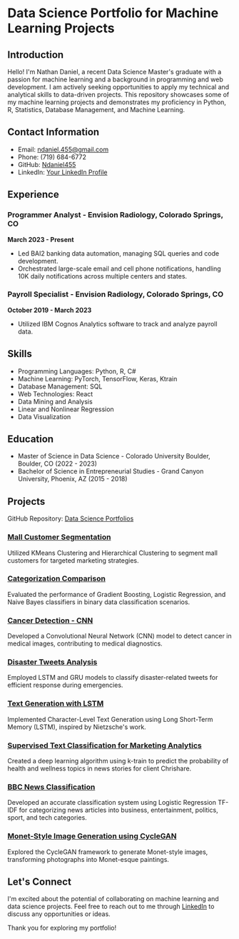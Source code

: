 # Data Science Portfolio for Machine Learning Projects

## Introduction

Hello! I'm Nathan Daniel, a recent Data Science Master's graduate with a passion for machine learning and a background in programming and web development. I am actively seeking opportunities to apply my technical and analytical skills to data-driven projects. This repository showcases some of my machine learning projects and demonstrates my proficiency in Python, R, Statistics, Database Management, and Machine Learning.

## Contact Information

- Email: ndaniel.455@gmail.com
- Phone: (719) 684-6772
- GitHub: [Ndaniel455](https://github.com/Ndaniel455)
- LinkedIn: [Your LinkedIn Profile](https://www.linkedin.com/in/your-profile/)

## Experience

### Programmer Analyst - Envision Radiology, Colorado Springs, CO
**March 2023 - Present**
- Led BAI2 banking data automation, managing SQL queries and code development.
- Orchestrated large-scale email and cell phone notifications, handling 10K daily notifications across multiple centers and states.

### Payroll Specialist - Envision Radiology, Colorado Springs, CO
**October 2019 - March 2023**
- Utilized IBM Cognos Analytics software to track and analyze payroll data.

## Skills

- Programming Languages: Python, R, C#
- Machine Learning: PyTorch, TensorFlow, Keras, Ktrain
- Database Management: SQL
- Web Technologies: React
- Data Mining and Analysis
- Linear and Nonlinear Regression
- Data Visualization

## Education

- Master of Science in Data Science - Colorado University Boulder, Boulder, CO (2022 - 2023)
- Bachelor of Science in Entrepreneurial Studies - Grand Canyon University, Phoenix, AZ (2015 - 2018)

## Projects

GitHub Repository: [Data Science Portfolios](https://github.com/Ndaniel455/DataSciencePortfolios/tree/main)

### [Mall Customer Segmentation](https://github.com/Ndaniel455/DataSciencePortfolios/blob/main/Machine_Learning/Mall_Customer_Segmentationt.ipynb)

Utilized KMeans Clustering and Hierarchical Clustering to segment mall customers for targeted marketing strategies.

### [Categorization Comparison](https://github.com/Ndaniel455/DataSciencePortfolios/blob/main/Machine_Learning/Categorization_Comparison.ipynb)

Evaluated the performance of Gradient Boosting, Logistic Regression, and Naive Bayes classifiers in binary data classification scenarios.

### [Cancer Detection - CNN](https://github.com/Ndaniel455/DataSciencePortfolios/blob/main/Machine_Learning/Cancer_Detection_CNN.ipynb)

Developed a Convolutional Neural Network (CNN) model to detect cancer in medical images, contributing to medical diagnostics.

### [Disaster Tweets Analysis](https://github.com/Ndaniel455/DataSciencePortfolios/blob/main/Machine_Learning/Disaster_Tweets_Analysis.ipynb)

Employed LSTM and GRU models to classify disaster-related tweets for efficient response during emergencies.

### [Text Generation with LSTM](https://github.com/Ndaniel455/DataSciencePortfolios/blob/main/Machine_Learning/Text_Generation_with_LSTM.ipynb)

Implemented Character-Level Text Generation using Long Short-Term Memory (LSTM), inspired by Nietzsche's work.

### [Supervised Text Classification for Marketing Analytics](https://github.com/Ndaniel455/DataSciencePortfolios/blob/main/Machine_Learning/Supervised_Text_Classification_for_Marketing_Analytics.ipynb)

Created a deep learning algorithm using k-train to predict the probability of health and wellness topics in news stories for client Chrishare.

### [BBC News Classification](https://github.com/Ndaniel455/DataSciencePortfolios/blob/main/Machine_Learning/BBC_News_Classification.ipynb)

Developed an accurate classification system using Logistic Regression TF-IDF for categorizing news articles into business, entertainment, politics, sport, and tech categories.

### [Monet-Style Image Generation using CycleGAN](https://github.com/Ndaniel455/DataSciencePortfolios/blob/main/Machine_Learning/Monet_Style_Image_Generation_using_CycleGAN.ipynb)

Explored the CycleGAN framework to generate Monet-style images, transforming photographs into Monet-esque paintings.

## Let's Connect

I'm excited about the potential of collaborating on machine learning and data science projects. Feel free to reach out to me through [LinkedIn](https://www.linkedin.com/in/nathan-daniel-b96363105/) to discuss any opportunities or ideas.

Thank you for exploring my portfolio!
